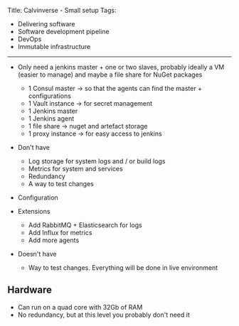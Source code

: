 Title: Calvinverse - Small setup
Tags:
  - Delivering software
  - Software development pipeline
  - DevOps
  - Immutable infrastructure
---


- Only need a jenkins master + one or two slaves, probably ideally a VM (easier to manage) and maybe
    a file share for NuGet packages
    - 1 Consul master -> so that the agents can find the master + configurations
    - 1 Vault instance -> for secret management
    - 1 Jenkins master
    - 1 Jenkins agent
    - 1 file share -> nuget and artefact storage
    - 1 proxy instance -> for easy access to jenkins
- Don't have
    - Log storage for system logs and / or build logs
    - Metrics for system and services
    - Redundancy
    - A way to test changes

- Configuration
- Extensions
    - Add RabbitMQ + Elasticsearch for logs
    - Add Influx for metrics
    - Add more agents

- Doesn't have
    - Way to test changes. Everything will be done in live environment

## Hardware

- Can run on a quad core with 32Gb of RAM
- No redundancy, but at this level you probably don't need it